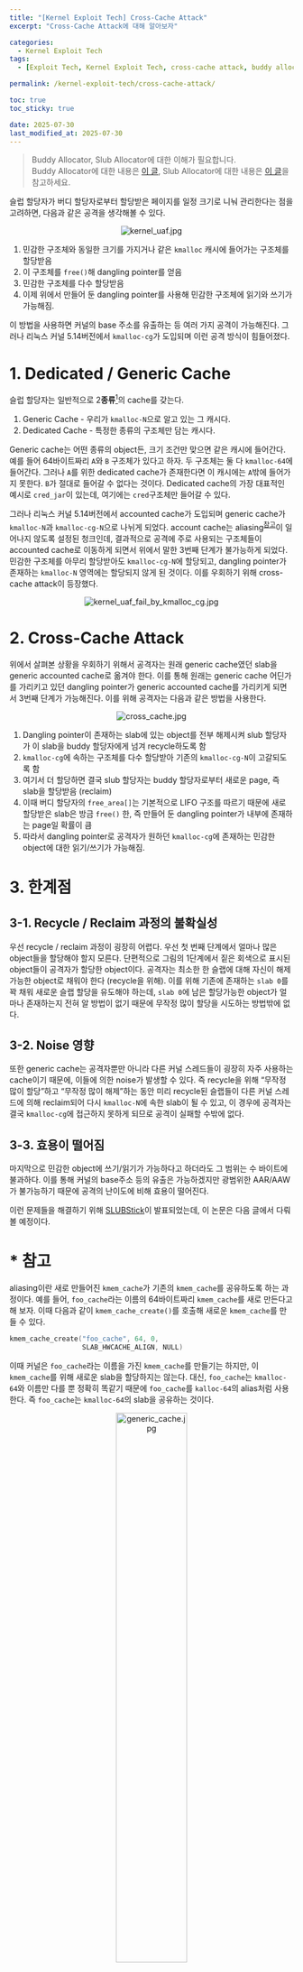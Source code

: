 ```yaml
---
title: "[Kernel Exploit Tech] Cross-Cache Attack"
excerpt: "Cross-Cache Attack에 대해 알아보자"

categories:
  - Kernel Exploit Tech
tags:
  - [Exploit Tech, Kernel Exploit Tech, cross-cache attack, buddy allocator, slub allocator]

permalink: /kernel-exploit-tech/cross-cache-attack/

toc: true
toc_sticky: true

date: 2025-07-30
last_modified_at: 2025-07-30
---
```


> Buddy Allocator, Slub Allocator에 대한 이해가 필요합니다.  
> Buddy Allocator에 대한 내용은 [이 글](/kernel-analysis/buddy-allocator-analysis), 
> Slub Allocator에 대한 내용은 [이 글](/kernel-analysis/slub-allocator-analysis)을 참고하세요.

슬럽 할당자가 버디 할당자로부터 할당받은 페이지를 일정 크기로 니눠 관리한다는 점을 고려하면, 다음과 같은 공격을 생각해볼 수 있다.

<center>
    <img src="/assets/images/posts_img/kernel/kernel-exploit-tech/cross-cache-attack/kernel_uaf.jpg" alt="kernel_uaf.jpg">
</center>

1. 민감한 구조체와 동일한 크기를 가지거나 같은 `kmalloc` 캐시에 들어가는 구조체를 할당받음
2. 이 구조체를 `free()`해 dangling pointer를 얻음
3. 민감한 구조체를 다수 할당받음
4. 이제 위에서 만들어 둔 dangling pointer를 사용해 민감한 구조체에 읽기와 쓰기가 가능해짐.

이 방법을 사용하면 커널의 base 주소를 유출하는 등 여러 가지 공격이 가능해진다. 그러나 리눅스 커널 5.14버전에서 `kmalloc-cg`가 도입되며 이런 공격 방식이 힘들어졌다.

# 1. Dedicated / Generic Cache

슬럽 할당자는 일반적으로 2**종류**[^1]의 cache를 갖는다.

1. Generic Cache - 우리가 `kmalloc-N`으로 알고 있는 그 캐시다.
2. Dedicated Cache - 특정한 종류의 구조체만 담는 캐시다.

Generic cache는 어떤 종류의 object든, 크기 조건만 맞으면 같은 캐시에 들어간다. 예를 들어 64바이트짜리 `A`와 `B` 구조체가 있다고 하자. 
두 구조체는 둘 다 `kmalloc-64`에 들어간다. 그러나 `A`를 위한 dedicated cache가 존재한다면 이 캐시에는 `A`밖에 들어가지 못한다. `B`가 절대로 들어갈 수 없다는 것이다. 
Dedicated cache의 가장 대표적인 예시로 `cred_jar`이 있는데, 여기에는 `cred`구조체만 들어갈 수 있다.

그러나 리눅스 커널 5.14버전에서 accounted cache가 도입되며 generic cache가 `kmalloc-N`과 `kmalloc-cg-N`으로 나뉘게 되었다. 
account cache는 aliasing<sup><a href="#ref-aliasing">참고</a></sup>이 일어나지 않도록 설정된 청크인데, 결과적으로 공격에 주로 사용되는 구조체들이 accounted cache로 이동하게 되면서 위에서 말한 3번째 단계가 불가능하게 되었다. 
민감한 구조체를 아무리 할당받아도 `kmalloc-cg-N`에 할당되고, dangling pointer가 존재하는 `kmalloc-N` 영역에는 할당되지 않게 된 것이다. 이를 우회하기 위해 cross-cache attack이 등장했다.

<center>
    <img src="/assets/images/posts_img/kernel/kernel-exploit-tech/cross-cache-attack/kernel_uaf_fail_by_kmalloc_cg.jpg" alt="kernel_uaf_fail_by_kmalloc_cg.jpg">
</center>

# 2. Cross-Cache Attack

위에서 살펴본 상황을 우회하기 위해서 공격자는 원래 generic cache였던 slab을 generic accounted cache로 옮겨야 한다. 
이를 통해 원래는 generic cache 어딘가를 가리키고 있던 dangling pointer가 generic accounted cache를 가리키게 되면서 3번째 단계가 가능해진다. 
이를 위해 공격자는 다음과 같은 방법을 사용한다.

<center>
    <img src="/assets/images/posts_img/kernel/kernel-exploit-tech/cross-cache-attack/cross_cache.jpg" alt="cross_cache.jpg">
</center>


1. Dangling pointer이 존재하는 slab에 있는 object를 전부 해제시켜 slub 할당자가 이 slab을 buddy 할당자에게 넘겨 recycle하도록 함
2. `kmalloc-cg`에 속하는 구조체를 다수 할당받아 기존의 `kmalloc-cg-N`이 고갈되도록 함
3. 여기서 더 할당하면 결국 slub 할당자는 buddy 할당자로부터 새로운 page, 즉 slab을 할당받음 (reclaim)
4. 이때 버디 할당자의 `free_area[]`는 기본적으로 LIFO 구조를 따르기 때문에 새로 할당받은 slab은 방금 `free()` 한, 즉 만들어 둔 dangling pointer가 내부에 존재하는 page일 확률이 큼
5. 따라서 dangling pointer로 공격자가 원하던 `kmalloc-cg`에 존재하는 민감한 object에 대한 읽기/쓰기가 가능해짐.

# 3. 한계점

## 3-1. Recycle / Reclaim 과정의 불확실성

우선 recycle / reclaim 과정이 굉장히 어렵다. 우선 첫 번째 단계에서 얼마나 많은 object들을 할당해야 할지 모른다. 
단편적으로 그림의 1단계에서 짙은 회색으로 표시된 object들이 공격자가 할당한 object이다. 
공격자는 최소한 한 슬랩에 대해 자신이 해제가능한 object로 채워야 한다 (recycle을 위해). 
이를 위해 기존에 존재하는 `slab 0`를 꽉 채워 새로운 슬랩 할당을 유도해야 하는데, 
`slab 0`에 남은 할당가능한 object가 얼마나 존재하는지 전혀 알 방법이 없기 때문에 무작정 많이 할당을 시도하는 방법밖에 없다.

## 3-2. Noise 영향

또한 generic cache는 공격자뿐만 아니라 다른 커널 스레드들이 굉장히 자주 사용하는 cache이기 때문에, 이들에 의한 noise가 발생할 수 있다. 
즉 recycle을 위해 “무작정 많이 할당”하고 “무작정 많이 해제”하는 동안 미리 recycle된 슬랩들이 다른 커널 스레드에 의해 reclaim되어 
다시 `kmalloc-N`에 속한 slab이 될 수 있고, 이 경우에 공격자는 결국 `kmalloc-cg`에 접근하지 못하게 되므로 공격이 실패할 수밖에 없다.

## 3-3. 효용이 떨어짐

마지막으로 민감한 object에 쓰기/읽기가 가능하다고 하더라도 그 범위는 수 바이트에 불과하다. 
이를 통해 커널의 base주소 등의 유출은 가능하겠지만 광범위한 AAR/AAW가 불가능하기 때문에 공격의 난이도에 비해 효용이 떨어진다.

이런 문제들을 해결하기 위해 [SLUBStick](https://www.usenix.org/conference/usenixsecurity24/presentation/maar-slubstick)이 발표되었는데, 이 논문은 다음 글에서 다뤄볼 예정이다.

[^1]: 개수가 아니다!

<h1 id="ref-aliasing">* 참고</h1>

aliasing이란 새로 만들어진 `kmem_cache`가 기존의 `kmem_cache`를 공유하도록 하는 과정이다. 예를 들어, `foo_cache`라는 이름의 64바이트짜리 `kmem_cache`를 새로 만든다고 해 보자.
이때 다음과 같이 `kmem_cache_create()`를 호출해 새로운 `kmem_cache`를 만들 수 있다.

```c
kmem_cache_create("foo_cache", 64, 0, 
                  SLAB_HWCACHE_ALIGN, NULL)
```

이때 커널은 `foo_cache`라는 이름을 가진 `kmem_cache`를 만들기는 하지만, 이 `kmem_cache`를 위해 새로운 slab을 할당하지는 않는다. 대신, `foo_cache`는 
`kmalloc-64`와 이름만 다를 뿐 정확히 똑같기 때문에 `foo_cache`를 `kalloc-64`의 alias처럼 사용한다. 즉 `foo_cache`는 `kmalloc-64`의 slab을 공유하는 것이다.

<center>
    <img src="/assets/images/posts_img/kernel/kernel-exploit-tech/cross-cache-attack/generic_cache.jpg" alt="generic_cache.jpg" width="50%">
</center>

그러나 다음과 같이 accounted cache를 만들면, `kmalloc-64` 대신 `kmalloc-cg-64`의 slab을 쓰게 된다.

```c
kmem_cache_create("foo_cache", 64, 0, 
                  SLAB_HWCACHE_ALIGN | SLAB_ACCOUNT, NULL);
```

<center>
    <img src="/assets/images/posts_img/kernel/kernel-exploit-tech/cross-cache-attack/accounted_generic_cache.jpg" alt="account_generic_cache.jpg" width="87%">
</center>

만약 다음과 같이 dedicated cache를 만들면, 완전히 새로운 slab을 할당받아 사용한다.

```c
kmem_cache_create("foo_cache", 64, 0, 
                  SLAB_HWCACHE_ALIGN | SLAB_NO_MERGE, NULL)
```

<center>
    <img src="/assets/images/posts_img/kernel/kernel-exploit-tech/cross-cache-attack/dedicated_cache.jpg" alt="dedicated_cache.jpg" width="90%">
</center>

